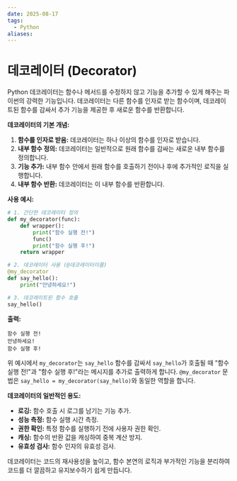 ```yaml
---
date: 2025-08-17
tags:
  - Python
aliases:
---
```


# 데코레이터 (Decorator)

Python 데코레이터는 함수나 메서드를 수정하지 않고 기능을 추가할 수 있게 해주는 파이썬의 강력한 기능입니다. 데코레이터는 다른 함수를 인자로 받는 함수이며, 데코레이트된 함수를 감싸서 추가 기능을 제공한 후 새로운 함수를 반환합니다.

**데코레이터의 기본 개념:**

1.  **함수를 인자로 받음:** 데코레이터는 하나 이상의 함수를 인자로 받습니다.
2.  **내부 함수 정의:** 데코레이터는 일반적으로 원래 함수를 감싸는 새로운 내부 함수를 정의합니다.
3.  **기능 추가:** 내부 함수 안에서 원래 함수를 호출하기 전이나 후에 추가적인 로직을 실행합니다.
4.  **내부 함수 반환:** 데코레이터는 이 내부 함수를 반환합니다.

**사용 예시:**

```python
# 1. 간단한 데코레이터 정의
def my_decorator(func):
    def wrapper():
        print("함수 실행 전!")
        func()
        print("함수 실행 후!")
    return wrapper

# 2. 데코레이터 사용 (@데코레이터이름)
@my_decorator
def say_hello():
    print("안녕하세요!")

# 3. 데코레이트된 함수 호출
say_hello()
```

**출력:**

```
함수 실행 전!
안녕하세요!
함수 실행 후!
```

위 예시에서 `my_decorator`는 `say_hello` 함수를 감싸서 `say_hello`가 호출될 때 "함수 실행 전!"과 "함수 실행 후!"라는 메시지를 추가로 출력하게 합니다. `@my_decorator` 문법은 `say_hello = my_decorator(say_hello)`와 동일한 역할을 합니다.

**데코레이터의 일반적인 용도:**

*   **로깅:** 함수 호출 시 로그를 남기는 기능 추가.
*   **성능 측정:** 함수 실행 시간 측정.
*   **권한 확인:** 특정 함수를 실행하기 전에 사용자 권한 확인.
*   **캐싱:** 함수의 반환 값을 캐싱하여 중복 계산 방지.
*   **유효성 검사:** 함수 인자의 유효성 검사.

데코레이터는 코드의 재사용성을 높이고, 함수 본연의 로직과 부가적인 기능을 분리하여 코드를 더 깔끔하고 유지보수하기 쉽게 만듭니다.